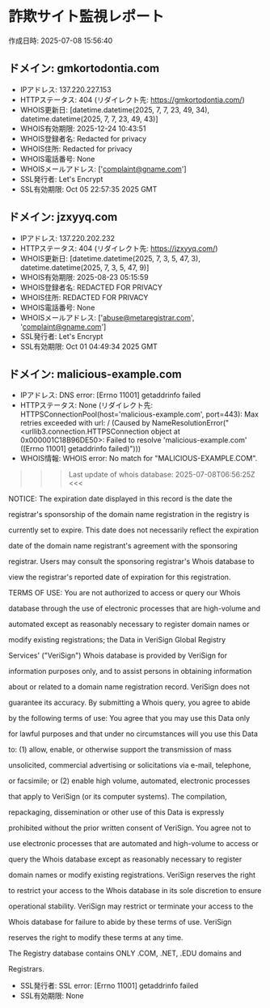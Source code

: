 # 詐欺サイト監視レポート

作成日時: 2025-07-08 15:56:40

## ドメイン: gmkortodontia.com
- IPアドレス: 137.220.227.153
- HTTPステータス: 404 (リダイレクト先: https://gmkortodontia.com/)
- WHOIS更新日: [datetime.datetime(2025, 7, 7, 23, 49, 34), datetime.datetime(2025, 7, 7, 23, 49, 43)]
- WHOIS有効期限: 2025-12-24 10:43:51
- WHOIS登録者名: Redacted for privacy
- WHOIS住所: Redacted for privacy
- WHOIS電話番号: None
- WHOISメールアドレス: ['complaint@gname.com']
- SSL発行者: Let's Encrypt
- SSL有効期限: Oct 05 22:57:35 2025 GMT

## ドメイン: jzxyyq.com
- IPアドレス: 137.220.202.232
- HTTPステータス: 404 (リダイレクト先: https://jzxyyq.com/)
- WHOIS更新日: [datetime.datetime(2025, 7, 3, 5, 47, 3), datetime.datetime(2025, 7, 3, 5, 47, 9)]
- WHOIS有効期限: 2025-08-23 05:15:59
- WHOIS登録者名: REDACTED FOR PRIVACY
- WHOIS住所: REDACTED FOR PRIVACY
- WHOIS電話番号: None
- WHOISメールアドレス: ['abuse@metaregistrar.com', 'complaint@gname.com']
- SSL発行者: Let's Encrypt
- SSL有効期限: Oct 01 04:49:34 2025 GMT

## ドメイン: malicious-example.com
- IPアドレス: DNS error: [Errno 11001] getaddrinfo failed
- HTTPステータス: None (リダイレクト先: HTTPSConnectionPool(host='malicious-example.com', port=443): Max retries exceeded with url: / (Caused by NameResolutionError("<urllib3.connection.HTTPSConnection object at 0x000001C18B96DE50>: Failed to resolve 'malicious-example.com' ([Errno 11001] getaddrinfo failed)")))
- WHOIS情報: WHOIS error: No match for "MALICIOUS-EXAMPLE.COM".
>>> Last update of whois database: 2025-07-08T06:56:25Z <<<

NOTICE: The expiration date displayed in this record is the date the
registrar's sponsorship of the domain name registration in the registry is
currently set to expire. This date does not necessarily reflect the expiration
date of the domain name registrant's agreement with the sponsoring
registrar.  Users may consult the sponsoring registrar's Whois database to
view the registrar's reported date of expiration for this registration.

TERMS OF USE: You are not authorized to access or query our Whois
database through the use of electronic processes that are high-volume and
automated except as reasonably necessary to register domain names or
modify existing registrations; the Data in VeriSign Global Registry
Services' ("VeriSign") Whois database is provided by VeriSign for
information purposes only, and to assist persons in obtaining information
about or related to a domain name registration record. VeriSign does not
guarantee its accuracy. By submitting a Whois query, you agree to abide
by the following terms of use: You agree that you may use this Data only
for lawful purposes and that under no circumstances will you use this Data
to: (1) allow, enable, or otherwise support the transmission of mass
unsolicited, commercial advertising or solicitations via e-mail, telephone,
or facsimile; or (2) enable high volume, automated, electronic processes
that apply to VeriSign (or its computer systems). The compilation,
repackaging, dissemination or other use of this Data is expressly
prohibited without the prior written consent of VeriSign. You agree not to
use electronic processes that are automated and high-volume to access or
query the Whois database except as reasonably necessary to register
domain names or modify existing registrations. VeriSign reserves the right
to restrict your access to the Whois database in its sole discretion to ensure
operational stability.  VeriSign may restrict or terminate your access to the
Whois database for failure to abide by these terms of use. VeriSign
reserves the right to modify these terms at any time.

The Registry database contains ONLY .COM, .NET, .EDU domains and
Registrars.

- SSL発行者: SSL error: [Errno 11001] getaddrinfo failed
- SSL有効期限: None
